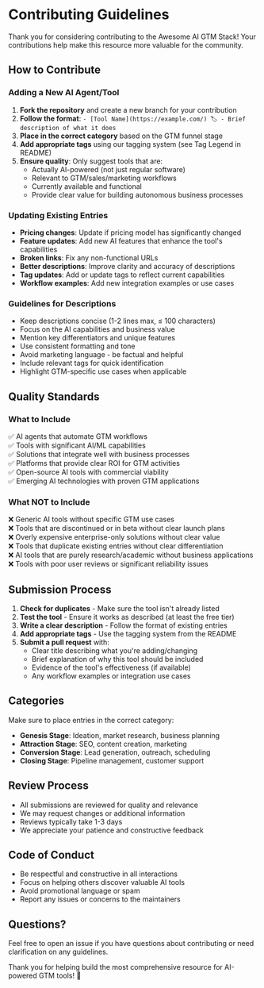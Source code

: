 # Contributing Guidelines

Thank you for considering contributing to the Awesome AI GTM Stack! Your contributions help make this resource more valuable for the community.

## How to Contribute

### Adding a New AI Agent/Tool

1. **Fork the repository** and create a new branch for your contribution
2. **Follow the format**: `- [Tool Name](https://example.com/) 🏷️ - Brief description of what it does`
3. **Place in the correct category** based on the GTM funnel stage
4. **Add appropriate tags** using our tagging system (see Tag Legend in README)
5. **Ensure quality**: Only suggest tools that are:
   - Actually AI-powered (not just regular software)
   - Relevant to GTM/sales/marketing workflows
   - Currently available and functional
   - Provide clear value for building autonomous business processes

### Updating Existing Entries

- **Pricing changes**: Update if pricing model has significantly changed
- **Feature updates**: Add new AI features that enhance the tool's capabilities
- **Broken links**: Fix any non-functional URLs
- **Better descriptions**: Improve clarity and accuracy of descriptions
- **Tag updates**: Add or update tags to reflect current capabilities
- **Workflow examples**: Add new integration examples or use cases

### Guidelines for Descriptions

- Keep descriptions concise (1-2 lines max, ≤ 100 characters)
- Focus on the AI capabilities and business value
- Mention key differentiators and unique features
- Use consistent formatting and tone
- Avoid marketing language - be factual and helpful
- Include relevant tags for quick identification
- Highlight GTM-specific use cases when applicable

## Quality Standards

### What to Include
✅ AI agents that automate GTM workflows  
✅ Tools with significant AI/ML capabilities  
✅ Solutions that integrate well with business processes  
✅ Platforms that provide clear ROI for GTM activities  
✅ Open-source AI tools with commercial viability  
✅ Emerging AI technologies with proven GTM applications  

### What NOT to Include
❌ Generic AI tools without specific GTM use cases  
❌ Tools that are discontinued or in beta without clear launch plans  
❌ Overly expensive enterprise-only solutions without clear value  
❌ Tools that duplicate existing entries without clear differentiation  
❌ AI tools that are purely research/academic without business applications  
❌ Tools with poor user reviews or significant reliability issues  

## Submission Process

1. **Check for duplicates** - Make sure the tool isn't already listed
2. **Test the tool** - Ensure it works as described (at least the free tier)
3. **Write a clear description** - Follow the format of existing entries
4. **Add appropriate tags** - Use the tagging system from the README
5. **Submit a pull request** with:
   - Clear title describing what you're adding/changing
   - Brief explanation of why this tool should be included
   - Evidence of the tool's effectiveness (if available)
   - Any workflow examples or integration use cases

## Categories

Make sure to place entries in the correct category:

- **Genesis Stage**: Ideation, market research, business planning
- **Attraction Stage**: SEO, content creation, marketing
- **Conversion Stage**: Lead generation, outreach, scheduling
- **Closing Stage**: Pipeline management, customer support

## Review Process

- All submissions are reviewed for quality and relevance
- We may request changes or additional information
- Reviews typically take 1-3 days
- We appreciate your patience and constructive feedback

## Code of Conduct

- Be respectful and constructive in all interactions
- Focus on helping others discover valuable AI tools
- Avoid promotional language or spam
- Report any issues or concerns to the maintainers

## Questions?

Feel free to open an issue if you have questions about contributing or need clarification on any guidelines.

Thank you for helping build the most comprehensive resource for AI-powered GTM tools! 🚀 